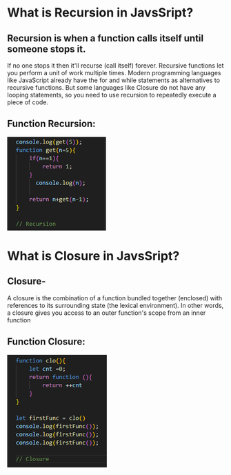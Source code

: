 # What is Recursion in JavsSript?

## Recursion is when a function calls itself until someone stops it.
 If no one stops it then it'll
recurse (call itself) forever. Recursive functions let you perform a unit of work multiple times.
Modern programming languages like JavaScript already have the for and while statements as
alternatives to recursive functions. But some languages like Closure do not have any looping
statements, so you need to use recursion to repeatedly execute a piece of code.

## Function Recursion:

![](/Снимок%20экрана%202023-11-20%20181046.png)

>


# What is Closure in JavsSript?

## Closure-
A closure 
is the combination of a function bundled together (enclosed) with references to
its surrounding state (the lexical environment). In other words, a closure gives you
access to an outer function's scope from an inner function



## Function Closure:

![](/Снимок%20экрана%202023-11-20%20181107.png)
